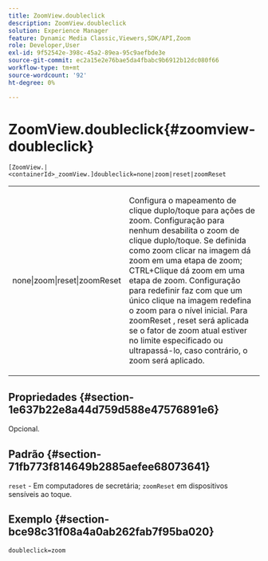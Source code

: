 ```yaml
---
title: ZoomView.doubleclick
description: ZoomView.doubleclick
solution: Experience Manager
feature: Dynamic Media Classic,Viewers,SDK/API,Zoom
role: Developer,User
exl-id: 9f52542e-398c-45a2-89ea-95c9aefbde3e
source-git-commit: ec2a15e2e76bae5da4fbabc9b6912b12dc080f66
workflow-type: tm+mt
source-wordcount: '92'
ht-degree: 0%

---
```


# ZoomView.doubleclick{#zoomview-doubleclick}

`[ZoomView.|<containerId>_zoomView.]doubleclick=none|zoom|reset|zoomReset`

<table id="table_E314540D347D47699C04EB80D20C0721"> 
 <tbody> 
  <tr> 
   <td colname="col1"> <p> <span class="codeph"> none|zoom|reset|zoomReset </span> </p> </td> 
   <td colname="col2"> <p> Configura o mapeamento de clique duplo/toque para ações de zoom. Configuração para <span class="codeph"> nenhum </span> desabilita o zoom de clique duplo/toque. Se definida como <span class="codeph"> zoom </span> clicar na imagem dá zoom em uma etapa de zoom; CTRL+Clique dá zoom em uma etapa de zoom. Configuração para <span class="codeph"> redefinir </span> faz com que um único clique na imagem redefina o zoom para o nível inicial. Para <span class="codeph"> zoomReset </span>, reset será aplicada se o fator de zoom atual estiver no limite especificado ou ultrapassá-lo, caso contrário, o zoom será aplicado. </p> </td> 
  </tr> 
 </tbody> 
</table>

## Propriedades {#section-1e637b22e8a44d759d588e47576891e6}

Opcional.

## Padrão {#section-71fb773f814649b2885aefee68073641}

`reset` - Em computadores de secretária; `zoomReset` em dispositivos sensíveis ao toque.

## Exemplo {#section-bce98c31f08a4a0ab262fab7f95ba020}

`doubleclick=zoom`
